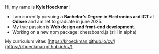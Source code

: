 Hi, my name is **Kyle Hoeckman**!

- I am currently pursuing a **Bachelor's Degree in Electronics and ICT** at **Odisee** and am set to graduate in june 2025.
- My true passion is **Web design and front-end development**.
- Working on a new npm package: chessboard.js (still in alpha)

My curriculum vitae: [https://khoeckman.github.io/cv/](https://khoeckman.github.io/cv/)
